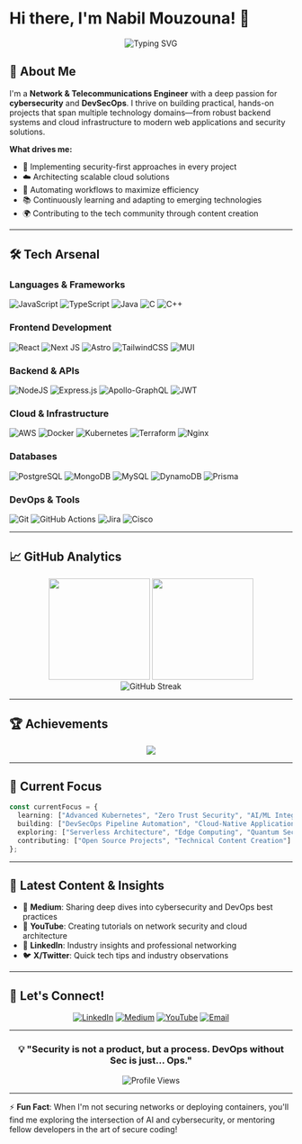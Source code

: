 # Hi there, I'm Nabil Mouzouna! 👋

<div align="center">
  <img src="https://readme-typing-svg.herokuapp.com?font=Fira+Code&size=22&pause=1000&color=00D9FF&center=true&vCenter=true&width=600&lines=Full-Stack+Engineer;Cybersecurity+Enthusiast;Always+Learning%2C+Always+Building" alt="Typing SVG" />
</div>

## 🚀 About Me

I'm a **Network & Telecommunications Engineer** with a deep passion for **cybersecurity** and **DevSecOps**. I thrive on building practical, hands-on projects that span multiple technology domains—from robust backend systems and cloud infrastructure to modern web applications and security solutions.

**What drives me:**
- 🔐 Implementing security-first approaches in every project
- ☁️ Architecting scalable cloud solutions
- 🤖 Automating workflows to maximize efficiency
- 📚 Continuously learning and adapting to emerging technologies
- 🌍 Contributing to the tech community through content creation

---

## 🛠️ Tech Arsenal

### **Languages & Frameworks**
![JavaScript](https://img.shields.io/badge/javascript-%23323330.svg?style=for-the-badge&logo=javascript&logoColor=%23F7DF1E)
![TypeScript](https://img.shields.io/badge/typescript-%23007ACC.svg?style=for-the-badge&logo=typescript&logoColor=white)
![Java](https://img.shields.io/badge/java-%23ED8B00.svg?style=for-the-badge&logo=openjdk&logoColor=white)
![C](https://img.shields.io/badge/c-%2300599C.svg?style=for-the-badge&logo=c&logoColor=white)
![C++](https://img.shields.io/badge/c++-%2300599C.svg?style=for-the-badge&logo=c%2B%2B&logoColor=white)

### **Frontend Development**
![React](https://img.shields.io/badge/react-%2320232a.svg?style=for-the-badge&logo=react&logoColor=%2361DAFB)
![Next JS](https://img.shields.io/badge/Next-black?style=for-the-badge&logo=next.js&logoColor=white)
![Astro](https://img.shields.io/badge/astro-%232C2052.svg?style=for-the-badge&logo=astro&logoColor=white)
![TailwindCSS](https://img.shields.io/badge/tailwindcss-%2338B2AC.svg?style=for-the-badge&logo=tailwind-css&logoColor=white)
![MUI](https://img.shields.io/badge/MUI-%230081CB.svg?style=for-the-badge&logo=mui&logoColor=white)

### **Backend & APIs**
![NodeJS](https://img.shields.io/badge/node.js-6DA55F?style=for-the-badge&logo=node.js&logoColor=white)
![Express.js](https://img.shields.io/badge/express.js-%23404d59.svg?style=for-the-badge&logo=express&logoColor=%2361DAFB)
![Apollo-GraphQL](https://img.shields.io/badge/-ApolloGraphQL-311C87?style=for-the-badge&logo=apollo-graphql)
![JWT](https://img.shields.io/badge/JWT-black?style=for-the-badge&logo=JSON%20web%20tokens)

### **Cloud & Infrastructure**
![AWS](https://img.shields.io/badge/AWS-%23FF9900.svg?style=for-the-badge&logo=amazon-aws&logoColor=white)
![Docker](https://img.shields.io/badge/docker-%230db7ed.svg?style=for-the-badge&logo=docker&logoColor=white)
![Kubernetes](https://img.shields.io/badge/kubernetes-%23326ce5.svg?style=for-the-badge&logo=kubernetes&logoColor=white)
![Terraform](https://img.shields.io/badge/terraform-%235835CC.svg?style=for-the-badge&logo=terraform&logoColor=white)
![Nginx](https://img.shields.io/badge/nginx-%23009639.svg?style=for-the-badge&logo=nginx&logoColor=white)

### **Databases**
![PostgreSQL](https://img.shields.io/badge/postgres-%23316192.svg?style=for-the-badge&logo=postgresql&logoColor=white)
![MongoDB](https://img.shields.io/badge/MongoDB-%234ea94b.svg?style=for-the-badge&logo=mongodb&logoColor=white)
![MySQL](https://img.shields.io/badge/mysql-4479A1.svg?style=for-the-badge&logo=mysql&logoColor=white)
![DynamoDB](https://img.shields.io/badge/Amazon%20DynamoDB-4053D6?style=for-the-badge&logo=Amazon%20DynamoDB&logoColor=white)
![Prisma](https://img.shields.io/badge/Prisma-3982CE?style=for-the-badge&logo=Prisma&logoColor=white)

### **DevOps & Tools**
![Git](https://img.shields.io/badge/git-%23F05033.svg?style=for-the-badge&logo=git&logoColor=white)
![GitHub Actions](https://img.shields.io/badge/github%20actions-%232671E5.svg?style=for-the-badge&logo=githubactions&logoColor=white)
![Jira](https://img.shields.io/badge/jira-%230A0FFF.svg?style=for-the-badge&logo=jira&logoColor=white)
![Cisco](https://img.shields.io/badge/cisco-%23049fd9.svg?style=for-the-badge&logo=cisco&logoColor=black)

---

## 📈 GitHub Analytics

<div align="center">
  <img height="180em" src="https://github-readme-stats.vercel.app/api?username=NabilMouzouna&show_icons=true&theme=tokyonight&include_all_commits=true&count_private=true&hide_border=true"/>
  <img height="180em" src="https://github-readme-stats.vercel.app/api/top-langs/?username=NabilMouzouna&layout=compact&theme=tokyonight&hide_border=true"/>
</div>

<div align="center">
  <img src="https://nirzak-streak-stats.vercel.app/?user=NabilMouzouna&theme=tokyonight&hide_border=true" alt="GitHub Streak" />
</div>

---

## 🏆 Achievements

<div align="center">
  <img src="https://github-profile-trophy.vercel.app/?username=NabilMouzouna&theme=tokyonight&no-frame=true&no-bg=true&margin-w=4&column=7" />
</div>

---

## 🎯 Current Focus

```typescript
const currentFocus = {
  learning: ["Advanced Kubernetes", "Zero Trust Security", "AI/ML Integration"],
  building: ["DevSecOps Pipeline Automation", "Cloud-Native Applications"],
  exploring: ["Serverless Architecture", "Edge Computing", "Quantum Security"],
  contributing: ["Open Source Projects", "Technical Content Creation"]
};
```

---

## 📝 Latest Content & Insights

- 📖 **Medium**: Sharing deep dives into cybersecurity and DevOps best practices
- 🎥 **YouTube**: Creating tutorials on network security and cloud architecture
- 💼 **LinkedIn**: Industry insights and professional networking
- 🐦 **X/Twitter**: Quick tech tips and industry observations

---

## 🤝 Let's Connect!

<div align="center">
  
[![LinkedIn](https://img.shields.io/badge/LinkedIn-%230077B5.svg?style=for-the-badge&logo=linkedin&logoColor=white)](https://www.linkedin.com/in/nabil-mouzouna-71212124a/)
[![Medium](https://img.shields.io/badge/Medium-12100E?style=for-the-badge&logo=medium&logoColor=white)](https://medium.com/@nabilmouzouna2001)
[![YouTube](https://img.shields.io/badge/YouTube-%23FF0000.svg?style=for-the-badge&logo=YouTube&logoColor=white)](https://www.youtube.com/@NabilMouzouna)
[![Email](https://img.shields.io/badge/Email-D14836?style=for-the-badge&logo=gmail&logoColor=white)](mailto:mrnabilmouzouna@gmail.com)

</div>

---

<div align="center">
  <h3>💡 "Security is not a product, but a process. DevOps without Sec is just... Ops."</h3>
  
  ![Profile Views](https://komarev.com/ghpvc/?username=NabilMouzouna&color=blueviolet&style=for-the-badge)
</div>

---

⚡ **Fun Fact**: When I'm not securing networks or deploying containers, you'll find me exploring the intersection of AI and cybersecurity, or mentoring fellow developers in the art of secure coding!
